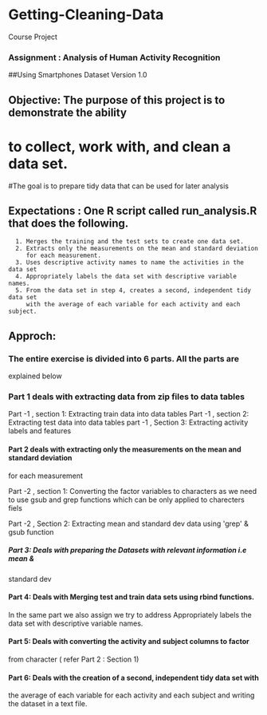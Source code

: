 # Getting-Cleaning-Data
Course Project
### Assignment : Analysis of Human Activity Recognition 
##Using Smartphones Dataset Version 1.0

## Objective: The purpose of this project is to demonstrate the ability 
# to collect, work with, and clean a data set.
#The goal is to prepare tidy data that can be used for later analysis

## Expectations : One R script called run_analysis.R that does the following. 
      1. Merges the training and the test sets to create one data set.
      2. Extracts only the measurements on the mean and standard deviation 
         for each measurement. 
      3. Uses descriptive activity names to name the activities in the data set
      4. Appropriately labels the data set with descriptive variable names. 
      5. From the data set in step 4, creates a second, independent tidy data set 
         with the average of each variable for each activity and each subject.

## Approch:
### The entire exercise is divided into 6 parts. All the parts are 
explained below


### Part 1 deals with extracting data from zip files to data tables
Part -1 , section 1: Extracting train data into data tables
Part -1 , section 2: Extracting test data into data tables
part -1 , Section 3: Extracting activity labels and features

#### Part 2 deals with extracting only the measurements on the mean and standard deviation
for each measurement

Part -2 , section 1: Converting the factor variables to characters as we need
to use gsub and grep functions which can be only applied to charecters fiels

Part -2 , Section 2: Extracting mean and standard dev data using 'grep' & gsub
function

##### Part 3: Deals with preparing the Datasets with relevant information i.e mean & 
standard dev

#### Part 4: Deals with Merging test and train data sets using rbind functions. 
In the same part we also assign we try to address Appropriately labels the data 
set with descriptive variable names.

#### Part 5: Deals with converting the activity and subject columns  to factor 
from character ( refer Part 2 : Section 1)

#### Part 6: Deals with the creation of a second, independent tidy data set with 
the average of each variable for each activity and each subject 
and writing the dataset in a text file.

